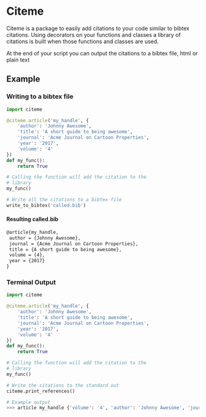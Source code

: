 # Citeme

Citeme is a package to easily add citations to your code similar to bibtex
citations. Using decorators on your functions and classes a library of
citations is built when those functions and classes are used.

At the end of your script you can output the citations to a bibtex file,
html or plain text

## Example

### Writing to a bibtex file
```python
import citeme

@citeme.article('my_handle', {
    'author': 'Johnny Awesome',
    'title': 'A short guide to being awesome',
    'journal': 'Acme Journal on Cartoon Properties',
    'year': '2017',
    'volume': '4'
})
def my_func():
    return True

# Calling the function will add the citation to the
# library
my_func()

# Write all the citations to a bibtex file
write_to_bibtex('called.bib')
```

#### Resulting called.bib
```latex
@article{my_handle,
 author = {Johnny Awesome},
 journal = {Acme Journal on Cartoon Properties},
 title = {A short guide to being awesome},
 volume = {4},
 year = {2017}
}
```

### Terminal Output
```python
import citeme

@citeme.article('my_handle', {
    'author': 'Johnny Awesome',
    'title': 'A short guide to being awesome',
    'journal': 'Acme Journal on Cartoon Properties',
    'year': '2017',
    'volume': '4'
})
def my_func():
    return True

# Calling the function will add the citation to the
# library
my_func()

# Write the citations to the standard out
citeme.print_references()

# Example output
>>> article my_handle {'volume': '4', 'author': 'Johnny Awesome', 'journal': 'Acme Journal on Cartoon Properties', 'title': 'A short guide to being awesome', 'year': '2017'}
```